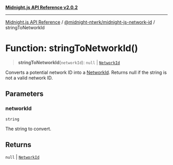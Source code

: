 [**Midnight.js API Reference v2.0.2**](../../../README.md)

***

[Midnight.js API Reference](../../../packages.md) / [@midnight-ntwrk/midnight-js-network-id](../README.md) / stringToNetworkId

# Function: stringToNetworkId()

> **stringToNetworkId**(`networkId`): `null` \| [`NetworkId`](../enumerations/NetworkId.md)

Converts a potential network ID into a [NetworkId](../enumerations/NetworkId.md). Returns null if the string is not
a valid network ID.

## Parameters

### networkId

`string`

The string to convert.

## Returns

`null` \| [`NetworkId`](../enumerations/NetworkId.md)

